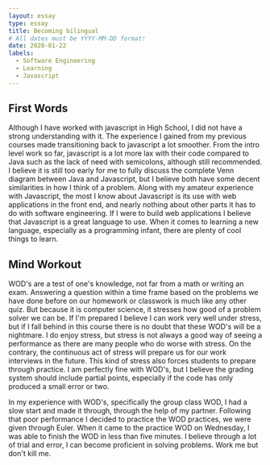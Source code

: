 ```yaml
---
layout: essay
type: essay
title: Becoming bilingual
# All dates must be YYYY-MM-DD format!
date: 2020-01-22
labels:
  - Software Engineering
  - Learning
  - Javascript
---
```




## First Words
  Although I have worked with javascript in High School, I did not have a strong understanding with it. The experience I gained from my previous courses made transitioning back to javascript a lot smoother. From the intro level work so far, javascript is a lot more lax with their code compared to Java such as the lack of need with semicolons, although still recommended. I believe it is still too early for me to fully discuss the complete Venn diagram between Java and Javascript, but I believe both have some decent similarities in how I think of a problem. Along with my amateur experience with Javascript, the most I know about Javascript is its use with web applications in the front end, and nearly nothing about other parts it has to do with software engineering. If I were to build web applications I believe that Javascript is a great language to use. When it comes to learning a new language, especially as a programming infant, there are plenty of cool things to learn.

## Mind Workout
  WOD's are a test of one's knowledge, not far from a math or writing an exam. Answering a question within a time frame based on the problems we have done before on our homework or classwork is much like any other quiz. But because it is computer science, it stresses how good of a problem solver we can be. If I'm prepared I believe I can work very well under stress, but if I fall behind in this course there is no doubt that these WOD's will be a nightmare. I do enjoy stress, but stress is not always a good way of seeing a performance as there are many people who do worse with stress. On the contrary, the continuous act of stress will prepare us for our work interviews in the future. This kind of stress also forces students to prepare through practice. I am perfectly fine with WOD's, but I believe the grading system should include partial points, especially if the code has only produced a small error or two. 
  
  In my experience with WOD's, specifically the group class WOD, I had a slow start and made it through, through the help of my partner. Following that poor performance I decided to practice the WOD practices, we were given through Euler. When it came to the practice WOD on Wednesday, I was able to finish the WOD in less than five minutes. I believe through a lot of trial and error, I can become proficient in solving problems. Work me but don't kill me.


